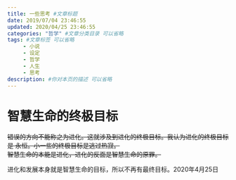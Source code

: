 ```yaml
---
title: 一些思考 #文章标题
date: 2019/07/04 23:46:55
updated: 2020/04/25 23:46:55
categories: "哲学" #文章分类目录 可以省略
tags: #文章标签 可以省略
     - 小说
     - 设定
     - 哲学
     - 人生
     - 思考
description: #你对本页的描述 可以省略
---
```


# 智慧生命的终极目标
~~错误的方向不能称之为进化。这就涉及到进化的终极目标。我认为进化的终极目标是 永恒。小一些的终极目标是逃过热寂。  
智慧生命的本能是进化，进化的反面是智慧生命的原罪。~~  

进化和发展本身就是智慧生命的目标，所以不再有最终目标。2020年4月25日